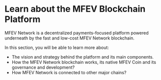 # Learn about the MFEV Blockchain Platform

MFEV Network is a decentralized payments-focused platform powered underneath by the fast and low-cost MFEV Network blockchain.

In this section, you will be able to learn more about:

* The vision and strategy behind the platform and its main components.
* How the MFEV Network  blockchain works, its native MFEV Coin and its governance and development?
* How MFEV Network is connected to other major chains?
